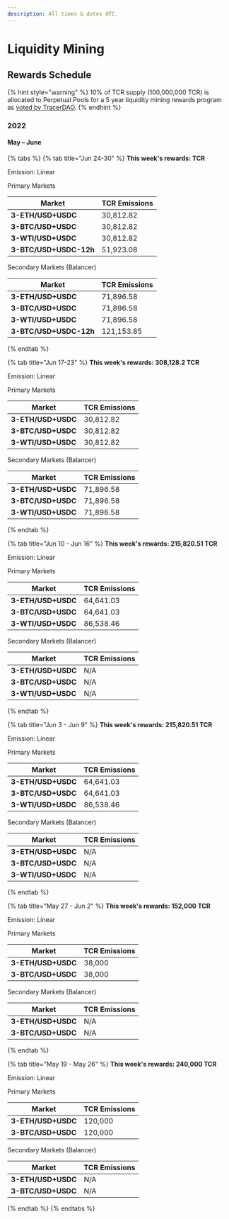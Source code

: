 ```yaml
---
description: All times & dates UTC.
---
```


# Liquidity Mining

## Rewards Schedule

{% hint style="warning" %}
10% of TCR supply (100,000,000 TCR) is allocated to Perpetual Pools for a 5 year liquidity mining rewards program as [voted by TracerDAO](https://snapshot.org/#/tracer.eth/proposal/QmUo3YP6APLp5ryo8rmRc3bnMZERD1fEwapMySM7PDJMrk).
{% endhint %}

### 2022

#### May – June

{% tabs %}
{% tab title="Jun 24-30" %}
**This week's rewards:  TCR**

Emission: Linear

Primary Markets

| Market                 | TCR Emissions |
| ---------------------- | ------------- |
| **3-ETH/USD+USDC**     | 30,812.82     |
| **3-BTC/USD+USDC**     | 30,812.82     |
| **3-WTI/USD+USDC**     | 30,812.82     |
| **3-BTC/USD+USDC-12h** | 51,923.08     |



Secondary Markets (Balancer)&#x20;

| Market                 | TCR Emissions |
| ---------------------- | ------------- |
| **3-ETH/USD+USDC**     | 71,896.58     |
| **3-BTC/USD+USDC**     | 71,896.58     |
| **3-WTI/USD+USDC**     | 71,896.58     |
| **3-BTC/USD+USDC-12h** | 121,153.85    |
{% endtab %}

{% tab title="Jun 17-23" %}
**This week's rewards: 308,128.2 TCR**

Emission: Linear

Primary Markets

| Market             | TCR Emissions |
| ------------------ | ------------- |
| **3-ETH/USD+USDC** | 30,812.82     |
| **3-BTC/USD+USDC** | 30,812.82     |
| **3-WTI/USD+USDC** | 30,812.82     |

Secondary Markets (Balancer)&#x20;

| Market             | TCR Emissions |
| ------------------ | ------------- |
| **3-ETH/USD+USDC** | 71,896.58     |
| **3-BTC/USD+USDC** | 71,896.58     |
| **3-WTI/USD+USDC** | 71,896.58     |
{% endtab %}

{% tab title="Jun 10 - Jun 16" %}
**This week's rewards: 215,820.51 TCR**

Emission: Linear

Primary Markets

| Market             | TCR Emissions |
| ------------------ | ------------- |
| **3-ETH/USD+USDC** | 64,641.03     |
| **3-BTC/USD+USDC** | 64,641.03     |
| **3-WTI/USD+USDC** | 86,538.46     |

Secondary Markets (Balancer)

| Market             | TCR Emissions |
| ------------------ | ------------- |
| **3-ETH/USD+USDC** | N/A           |
| **3-BTC/USD+USDC** | N/A           |
| **3-WTI/USD+USDC** | N/A           |
{% endtab %}

{% tab title="Jun 3 - Jun 9" %}
**This week's rewards: 215,820.51 TCR**

Emission: Linear

Primary Markets

| Market             | TCR Emissions |
| ------------------ | ------------- |
| **3-ETH/USD+USDC** | 64,641.03     |
| **3-BTC/USD+USDC** | 64,641.03     |
| **3-WTI/USD+USDC** | 86,538.46     |

Secondary Markets (Balancer)

| Market             | TCR Emissions |
| ------------------ | ------------- |
| **3-ETH/USD+USDC** | N/A           |
| **3-BTC/USD+USDC** | N/A           |
| **3-WTI/USD+USDC** | N/A           |
{% endtab %}

{% tab title="May 27 - Jun 2" %}
**This week's rewards: 152,000 TCR**

Emission: Linear

Primary Markets

| Market             | TCR Emissions |
| ------------------ | ------------- |
| **3-ETH/USD+USDC** | 38,000        |
| **3-BTC/USD+USDC** | 38,000        |

Secondary Markets (Balancer)

| Market             | TCR Emissions |
| ------------------ | ------------- |
| **3-ETH/USD+USDC** | N/A           |
| **3-BTC/USD+USDC** | N/A           |
{% endtab %}

{% tab title="May 19 - May 26" %}
**This week's rewards: 240,000 TCR**

Emission: Linear

Primary Markets

| Market             | TCR Emissions |
| ------------------ | ------------- |
| **3-ETH/USD+USDC** | 120,000       |
| **3-BTC/USD+USDC** | 120,000       |

Secondary Markets (Balancer)

| Market             | TCR Emissions |
| ------------------ | ------------- |
| **3-ETH/USD+USDC** | N/A           |
| **3-BTC/USD+USDC** | N/A           |
{% endtab %}
{% endtabs %}




